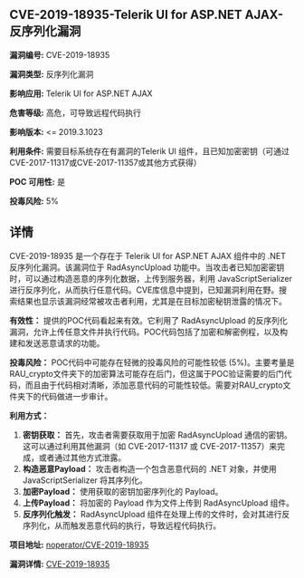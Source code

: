 ## CVE-2019-18935-Telerik UI for ASP.NET AJAX-反序列化漏洞

**漏洞编号:** CVE-2019-18935

**漏洞类型:** 反序列化漏洞

**影响应用:** Telerik UI for ASP.NET AJAX

**危害等级:** 高危，可导致远程代码执行

**影响版本:** <= 2019.3.1023

**利用条件:** 需要目标系统存在有漏洞的Telerik UI 组件，且已知加密密钥（可通过CVE-2017-11317或CVE-2017-11357或其他方式获得）

**POC 可用性:** 是

**投毒风险:** 5%

## 详情

CVE-2019-18935 是一个存在于 Telerik UI for ASP.NET AJAX 组件中的 .NET 反序列化漏洞。该漏洞位于 RadAsyncUpload 功能中。当攻击者已知加密密钥时，可以通过构造恶意的序列化数据，上传到服务器，利用 JavaScriptSerializer 进行反序列化，从而执行任意代码。CVE库信息中提到，已知漏洞利用在野。搜索结果也显示该漏洞经常被攻击者利用，尤其是在目标加密秘钥泄露的情况下。

**有效性：** 提供的POC代码看起来有效。它利用了 RadAsyncUpload 的反序列化漏洞，允许上传任意文件并执行代码。POC代码包括了加密和解密例程，以及构建和发送恶意请求的功能。

**投毒风险：**  POC代码中可能存在轻微的投毒风险的可能性较低 (5%)。主要考量是RAU_crypto文件夹下的加密算法可能存在后门，但这属于POC验证需要的后门代码，而且由于代码相对清晰，添加恶意代码的可能性较低。需要对RAU_crypto文件夹下的代码做进一步审计。

**利用方式：**
1.  **密钥获取：** 首先，攻击者需要获取用于加密 RadAsyncUpload 通信的密钥。 这可以通过利用其他漏洞（如 CVE-2017-11317 或 CVE-2017-11357）来完成，或者通过其他方式泄露。
2.  **构造恶意Payload：**  攻击者构造一个包含恶意代码的 .NET 对象，并使用 JavaScriptSerializer 将其序列化。
3.  **加密Payload：** 使用获取的密钥加密序列化的 Payload。
4.  **上传Payload：** 将加密的 Payload 作为文件上传到 RadAsyncUpload 组件。
5.  **反序列化触发：** RadAsyncUpload 组件在处理上传的文件时，会对其进行反序列化，从而触发恶意代码的执行，导致远程代码执行。

**项目地址:** [noperator/CVE-2019-18935](https://github.com/noperator/CVE-2019-18935)

**漏洞详情:** [CVE-2019-18935](https://nvd.nist.gov/vuln/detail/CVE-2019-18935)